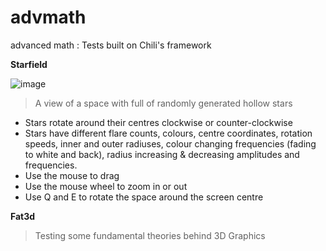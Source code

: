 # advmath

advanced math : Tests built on Chili's framework

**Starfield**

![image](https://github.com/fatpound/advmath/assets/84704675/1de7cae1-b5f0-48a0-abdb-42b4cf5bc8dc)

> A view of a space with full of randomly generated hollow stars
- Stars rotate around their centres clockwise or counter-clockwise
- Stars have different flare counts, colours, centre coordinates, rotation speeds, inner and outer radiuses, colour changing frequencies (fading to white and back), radius increasing & decreasing amplitudes and frequencies.
- Use the mouse to drag
- Use the mouse wheel to zoom in or out
- Use Q and E to rotate the space around the screen centre

**Fat3d**
> Testing some fundamental theories behind 3D Graphics
